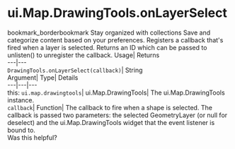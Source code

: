  
#  ui.Map.DrawingTools.onLayerSelect 
bookmark_borderbookmark Stay organized with collections  Save and categorize content based on your preferences.
Registers a callback that's fired when a layer is selected. 
Returns an ID which can be passed to unlisten() to unregister the callback.
Usage| Returns  
---|---  
`DrawingTools.onLayerSelect(callback)`| String  
Argument| Type| Details  
---|---|---  
this: `ui.map.drawingtools`| ui.Map.DrawingTools| The ui.Map.DrawingTools instance.  
`callback`| Function| The callback to fire when a shape is selected. The callback is passed two parameters: the selected GeometryLayer (or null for deselect) and the ui.Map.DrawingTools widget that the event listener is bound to.  
Was this helpful?
